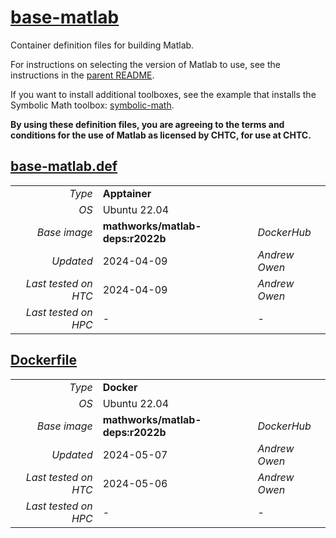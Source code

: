 # [base-matlab](/software/Matlab/base-matlab)

Container definition files for building Matlab.

For instructions on selecting the version of Matlab to use, see the instructions in the [parent README](../README.md#choosing-the-version-of-matlab).

If you want to install additional toolboxes, see the example that installs the Symbolic Math toolbox: [symbolic-math](../symbolic-math/README.md).

**By using these definition files, you are agreeing to the terms and conditions for the use of Matlab as licensed by CHTC, for use at CHTC.**

## [base-matlab.def](base-matlab.def)

| | | |
| ---: | :--- | :--- |
| *Type* | **Apptainer** | |
| *OS* | Ubuntu 22.04 | |
| *Base image* | **mathworks/matlab-deps:r2022b** | *DockerHub* |
| *Updated* | 2024-04-09 | *Andrew Owen* |
| *Last tested on HTC* | 2024-04-09 | *Andrew Owen* |
| *Last tested on HPC* | - | - |

## [Dockerfile](Dockerfile)

| | | |
| ---: | :--- | :--- |
| *Type* | **Docker** | |
| *OS* | Ubuntu 22.04 | |
| *Base image* | **mathworks/matlab-deps:r2022b** | *DockerHub* |
| *Updated* | 2024-05-07 | *Andrew Owen* |
| *Last tested on HTC* | 2024-05-06 | *Andrew Owen* |
| *Last tested on HPC* | - | - |
